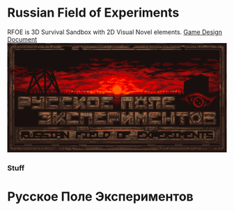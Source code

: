 # Russian Field of Experiments
RFOE is 3D Survival Sandbox with 2D Visual Novel elements.
[Game Design Document](/docs/rfoegdd.html)
![Logo](/github/logo.png)
### Stuff

# Русское Поле Экспериментов
